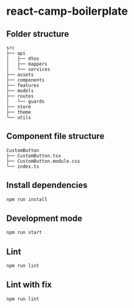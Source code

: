 # react-camp-boilerplate

## Folder structure

```
src
├── api
│   ├── dtos
│   ├── mappers
│   └── services
├── assets
├── components
├── features
├── models
├── routes
│   └── guards
├── store
├── theme
└── utils
```

## Component file structure

```
CustomButton
├── CustomButton.tsx
├── CustomButton.module.css
└── index.ts
```

## Install dependencies

```bash
npm run install
```

## Development mode

```bash
npm run start
```

## Lint

```bash
npm run lint
```

## Lint with fix

```bash
npm run lint
```
